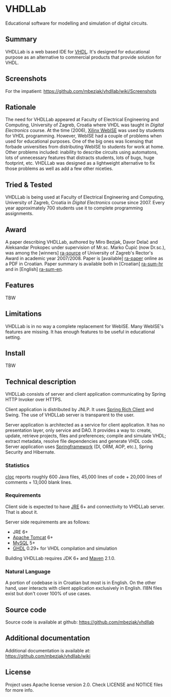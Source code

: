 # VHDLLab
Educational software for modelling and simulation of digital circuits.

## Summary
VHDLLab is a web based IDE for [VHDL](http://en.wikipedia.org/wiki/Vhdl). It's
designed for educational purpose as an alternative to commercial products that
provide solution for VHDL.

## Screenshots
For the impatient: https://github.com/mbezjak/vhdllab/wiki/Screenshots

## Rationale
The need for VHDLLab appeared at Faculty of Electrical Engineering and
Computing, University of Zagreb, Croatia where VHDL was taught in *Digital
Electronics* course. At the time (2006), [Xilinx WebISE](http://www.xilinx.com)
was used by students for VHDL programming. However, WebISE had a couple of
problems when used for educational purposes. One of the big ones was licensing
that forbade universities from distributing WebISE to students for work at home.
Other problems included: inability to describe circuits using automatons, lots
of unnecessary features that distracts students, lots of bugs, huge footprint,
etc. VHDLLab was designed as a lightweight alternative to fix those problems as
well as add a few other niceties.

## Tried & Tested
VHDLLab is being used at Faculty of Electrical Engineering and Computing,
University of Zagreb, Croatia in *Digital Electronics* course since 2007. Every
year approximately 700 students use it to complete programming assignments.

## Award
A paper describing VHDLLab, authored by Miro Bezjak, Davor Delač and Aleksandar
Prokopec under supervision of Mr.sc. Marko Čupić (now Dr.sc.), was among the
[winners] [ra-source] of University of Zagreb's Rector's Award in academic year
2007/2008. Paper is [available] [ra-paper] online as a PDF in Croatian. Paper
summary is available both in [Croatian] [ra-sum-hr] and in
[English] [ra-sum-en].

[ra-source]: http://www.unizg.hr/fileadmin/rektorat/dokumenti/rektnagrade/Rektorova_nagrada_2007-2008.pdf
[ra-paper]:  http://java.zemris.fer.hr/rektor/vhdllab/vhdllab-rad.pdf
[ra-sum-hr]: http://java.zemris.fer.hr/rektor/vhdllab/sazetak.html
[ra-sum-en]: http://java.zemris.fer.hr/rektor/vhdllab/summary.html

## Features
TBW

## Limitations
VHDLLab is in no way a complete replacement for WebISE. Many WebISE's features
are missing. It has enough features to be useful in educational setting.

## Install
TBW

## Technical description
VHDLLab consists of server and client application communicating by Spring
HTTP Invoker over HTTPS.

Client application is distributed by JNLP. It uses
[Spring Rich Client](spring-rich-c.sourceforge.net) and Swing. The use of
VHDLLab server is transparent to the user.

Server application is architected as a service for client application. It has
no presentation layer, only service and DAO. It provides a way to: create,
update, retrieve projects, files and preferences; compile and simulate VHDL;
extract metadata, resolve file dependencies and generate VHDL code. Server
application uses [Springframework](http://www.springframework.org) (DI, ORM,
AOP, etc.), Spring Security and Hibernate.

### Statistics
[cloc](http://cloc.sourceforge.net) reports roughly 600 Java files, 45,000
lines of code + 20,000 lines of comments + 13,000 blank lines.

### Requirements
Client side is expected to have [JRE](http://java.com) 6+ and connectivity to
VHDLLab server. That is about it.

Server side requirements are as follows:

 * JRE 6+
 * [Apache Tomcat](http://tomcat.apache.org) 6+
 * [MySQL](http://www.mysql.com) 5+
 * [GHDL](http://ghdl.free.fr) 0.29+ for VHDL compilation and simulation

Building VHDLLab requires JDK 6+ and [Maven](http://maven.apache.org) 2.1.0.

### Natural Language
A portion of codebase is in Croatian but most is in English. On the other
hand, user interacts with client application exclusively in English. I18N
files exist but don't cover 100% of use cases.

## Source code
Source code is available at github: https://github.com/mbezjak/vhdllab

## Additional documentation
Additional documentation is available at: https://github.com/mbezjak/vhdllab/wiki

## License
Project uses Apache license version 2.0. Check LICENSE and NOTICE files for
more info.
